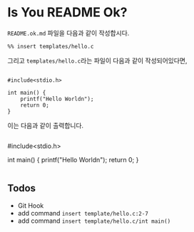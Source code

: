Is You README Ok?
===

`README.ok.md` 파일을 다음과 같이 작성합시다.

```
%% insert templates/hello.c
```

그리고 `templates/hello.c`라는 파일이 다음과 같이 작성되어있다면,

```

#include<stdio.h>

int main() {
	printf("Hello Worldn");
	return 0;
}
```

이는 다음과 같이 출력합니다.

```
 ```

#include<stdio.h>

int main() {
	printf("Hello Worldn");
	return 0;
}
 ```
```


## Todos

 - Git Hook
 - add command `insert template/hello.c:2-7`
 - add command `insert template/hello.c/int main()`
